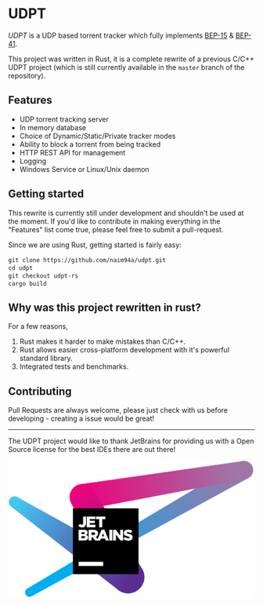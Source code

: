 # UDPT
_UDPT_ is a UDP based torrent tracker which fully implements [BEP-15](http://www.bittorrent.org/beps/bep_0015.html) & [BEP-41](http://www.bittorrent.org/beps/bep_0041.html).

This project was written in Rust, it is a complete rewrite of a previous C/C++ UDPT project (which is still currently available in the `master` branch of the repository).

## Features
* UDP torrent tracking server
* In memory database
* Choice of Dynamic/Static/Private tracker modes
* Ability to block a torrent from being tracked
* HTTP REST API for management
* Logging
* Windows Service or Linux/Unix daemon

## Getting started
This rewrite is currently still under development and shouldn't be used at the moment. 
If you'd like to contribute in making everything in the "Features" list come true, please feel free to submit a pull-request.

Since we are using Rust, getting started is fairly easy:
```commandline
git clone https://github.com/naim94a/udpt.git
cd udpt
git checkout udpt-rs
cargo build
```

## Why was this project rewritten in rust?
For a few reasons,
1. Rust makes it harder to make mistakes than C/C++.
2. Rust allows easier cross-platform development with it's powerful standard library.
3. Integrated tests and benchmarks.

## Contributing
Pull Requests are always welcome, please just check with us before developing - creating a issue would be great!

---
The UDPT project would like to thank JetBrains for providing us with a Open Source license for the best IDEs there are out there!

<a href="https://www.jetbrains.com/?from=udpt"><img src=".github/jetbrains-variant-4.svg" alt="JetBrains"></img></a>
